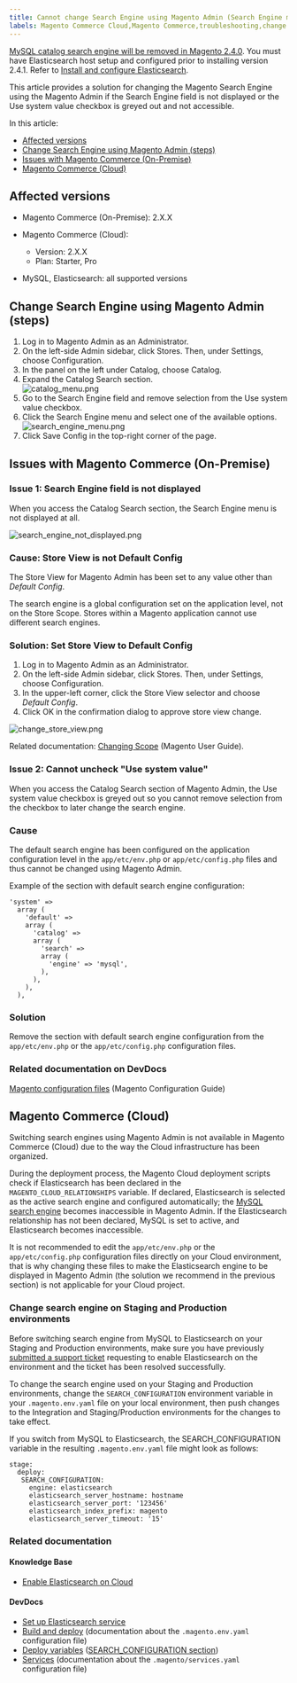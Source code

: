 ```yaml
---
title: Cannot change Search Engine using Magento Admin (Search Engine menu is inaccessible)
labels: Magento Commerce Cloud,Magento Commerce,troubleshooting,change search engine
---
```


<p class="warning"><a href="https://support.magento.com/hc/en-us/articles/360043144271-MySQL-catalog-search-engine-will-be-removed-in-all-versions-of-Magento-2-4-0">MySQL catalog search engine will be removed in Magento 2.4.0</a>. You must have Elasticsearch host setup and configured prior to installing version 2.4.1. Refer to <a href="https://devdocs.magento.com/guides/v2.3/config-guide/elasticsearch/es-overview.html">Install and configure Elasticsearch</a>.</p>

This article provides a solution for changing the Magento Search Engine using the Magento Admin if the Search Engine field is not displayed or the Use system value checkbox is greyed out and not accessible. 

In this article:

* [Affected versions](#affected-versions)
* [Change Search Engine using Magento Admin (steps)](#change-search-engine-using-magento-admin-steps)
* [Issues with Magento Commerce (On-Premise)](#magento-commerce-on-premise)
* [Magento Commerce (Cloud)](#magento-commerce-cloud)

<h2 id="affected-versions">Affected versions</h2>

* Magento Commerce (On-Premise): 2.X.X
* Magento Commerce (Cloud):
    
    * Version: 2.X.X
    * Plan: Starter, Pro
    
    
    
* MySQL, Elasticsearch: all supported versions

<h2 id="change-search-engine-using-magento-admin-steps">Change Search Engine using Magento Admin (steps)</h2>

1. Log in to Magento Admin as an Administrator.
1. On the left-side Admin sidebar, click Stores. Then, under Settings, choose Configuration.
1. In the panel on the left under Catalog, choose Catalog.
1. Expand the Catalog Search section.  
    ![catalog_menu.png](https://support.magento.com/hc/article_attachments/360004663913/catalog_menu.png)
1. Go to the Search Engine field and remove selection from the Use system value checkbox.
1. Click the Search Engine menu and select one of the available options.  
    ![search_engine_menu.png](https://support.magento.com/hc/article_attachments/360004634314/search_engine_menu.png)
1. Click Save Config in the top-right corner of the page.

<h2 id="magento-commerce-on-premise">Issues with Magento Commerce (On-Premise)</h2>

### Issue 1: Search Engine field is not displayed

When you access the Catalog Search section, the Search Engine menu is not displayed at all.

![search_engine_not_displayed.png](https://support.magento.com/hc/article_attachments/360004686014/search_engine_not_displayed.png)

### Cause: Store View is not Default Config

The Store View for Magento Admin has been set to any value other than _Default Config_.

The search engine is a global configuration set on the application level, not on the Store Scope. Stores within a Magento application cannot use different search engines.

### Solution: Set Store View to Default Config

1. Log in to Magento Admin as an Administrator.
1. On the left-side Admin sidebar, click Stores. Then, under Settings, choose Configuration.
1. In the upper-left corner, click the Store View selector and choose _Default Config_.
1. Click OK in the confirmation dialog to approve store view change.

![change_store_view.png](https://support.magento.com/hc/article_attachments/360004723573/change_store_view.png)

Related documentation: [Changing Scope](http://docs.magento.com/m2/ee/user_guide/configuration/scope-change.html) (Magento User Guide).

### Issue 2: Cannot uncheck "Use system value"

When you access the Catalog Search section of Magento Admin, the Use system value checkbox is greyed out so you cannot remove selection from the checkbox to later change the search engine.

### Cause

The default search engine has been configured on the application configuration level in the `` app/etc/env.php `` or `` app/etc/config.php `` files and thus cannot be changed using Magento Admin.

Example of the section with default search engine configuration:

<pre><code class="language-php">'system' => 
  array (
    'default' => 
    array (
      'catalog' => 
      array (
        'search' => 
        array (
          'engine' => 'mysql',
        ), 
      ), 
    ), 
  ),
</code></pre>

### Solution

Remove the section with default search engine configuration from the `` app/etc/env.php `` or the `` app/etc/config.php `` configuration files.

### Related documentation on DevDocs

[Magento configuration files](https://devdocs.magento.com/guides/v2.2/config-guide/config/config-magento.html) (Magento Configuration Guide)

<h2 id="magento-commerce-cloud">Magento Commerce (Cloud)</h2>

Switching search engines using Magento Admin is not available in Magento Commerce (Cloud) due to the way the Cloud infrastructure has been organized.

During the deployment process, the Magento Cloud deployment scripts check if Elasticsearch has been declared in the `` MAGENTO_CLOUD_RELATIONSHIPS `` variable. If declared, Elasticsearch is selected as the active search engine and configured automatically; the [MySQL search engine](https://support.magento.com/hc/en-us/articles/360043144271-MySQL-catalog-search-engine-will-be-removed-in-Magento-2-4-0) becomes inaccessible in Magento Admin. If the Elasticsearch relationship has not been declared, MySQL is set to active, and Elasticsearch becomes inaccessible.

It is not recommended to edit the `` app/etc/env.php `` or the `` app/etc/config.php `` configuration files directly on your Cloud environment, that is why changing these files to make the Elasticsearch engine to be displayed in Magento Admin (the solution we recommend in the previous section) is not applicable for your Cloud project.

### Change search engine on Staging and Production environments

Before switching search engine from MySQL to Elasticsearch on your Staging and Production environments, make sure you have previously [submitted a support ticket](https://support.magento.com/hc/en-us/articles/360019088251) requesting to enable Elasticsearch on the environment and the ticket has been resolved successfully.

To change the search engine used on your Staging and Production environments, change the `` SEARCH_CONFIGURATION `` environment variable in your `` .magento.env.yaml `` file on your local environment, then push changes to the Integration and Staging/Production environments for the changes to take effect.

If you switch from MySQL to Elasticsearch, the SEARCH\_CONFIGURATION variable in the resulting `` .magento.env.yaml `` file might look as follows:

<pre><code class="language-yaml">stage:
  deploy:
   SEARCH_CONFIGURATION:
     engine: elasticsearch
     elasticsearch_server_hostname: hostname
     elasticsearch_server_port: '123456'
     elasticsearch_index_prefix: magento
     elasticsearch_server_timeout: '15'</code></pre>

### Related documentation

#### Knowledge Base

* [Enable Elasticsearch on Cloud](https://support.magento.com/hc/en-us/articles/115004905874)

#### DevDocs

* [Set up Elasticsearch service](http://devdocs.magento.com/guides/v2.2/cloud/project/project-conf-files_services-elastic.html)
* [Build and deploy](http://devdocs.magento.com/guides/v2.2/cloud/project/magento-env-yaml.html) (documentation about the `` .magento.env.yaml `` configuration file)
* [Deploy variables](https://devdocs.magento.com/guides/v2.2/cloud/env/variables-deploy.html) ([SEARCH\_CONFIGURATION section](https://devdocs.magento.com/guides/v2.2/cloud/env/variables-deploy.html#searchconfiguration))
* [Services](http://devdocs.magento.com/guides/v2.2/cloud/project/project-conf-files_services.html) (documentation about the `` .magento/services.yaml `` configuration file)